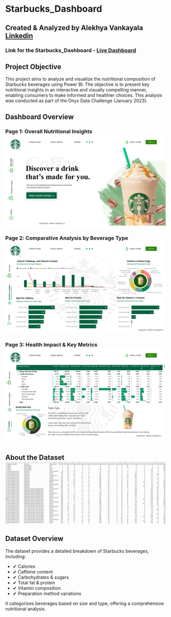 # Starbucks_Dashboard 

## Created & Analyzed by Alekhya Vankayala [Linkedin](https://www.linkedin.com/in/alekhyavankayala/)

### Link for the Starbucks_Dashboard - [Live Dashboard](https://app.powerbi.com/view?r=eyJrIjoiZDAwZmE3YTItOWJkNS00MWMxLTk1Y2ItZDBiNmY5ZDQyYjM2IiwidCI6ImRmODY3OWNkLWE4MGUtNDVkOC05OWFjLWM4M2VkN2ZmOTVhMCJ9)


## Project Objective
This project aims to analyze and visualize the nutritional composition of Starbucks beverages using Power BI. The objective is to present key nutritional insights in an interactive and visually compelling manner, enabling consumers to make informed and healthier choices. This analysis was conducted as part of the Onyx Data Challenge (January 2023).

## Dashboard Overview

### Page 1: Overall Nutritional Insights ![image](https://github.com/AlekhyaVankayala09/Starbucks_Dashboard/blob/ba7930bdfd6dd4b2328b44d7cc63ee9001526308/Overview.jpg)


### Page 2: Comparative Analysis by Beverage Type ![image](https://github.com/AlekhyaVankayala09/Starbucks_Dashboard/blob/9675f416d2747d1fbd62deb75506af2112f05387/Nutrition%20Insights.jpg)


### Page 3: Health Impact & Key Metrics ![image](https://github.com/AlekhyaVankayala09/Starbucks_Dashboard/blob/9675f416d2747d1fbd62deb75506af2112f05387/Insights.jpg)

#

## About the Dataset ![image](https://github.com/AlekhyaVankayala09/Starbucks_Dashboard/blob/5187aa2534808c6785b1bc46711b8466873d08f7/Data%20set.jpg)


## Dataset Overview
The dataset provides a detailed breakdown of Starbucks beverages, including:

- ✔ Calories
- ✔ Caffeine content
- ✔ Carbohydrates & sugars
- ✔ Total fat & protein
- ✔ Vitamin composition
- ✔ Preparation method variations

It categorizes beverages based on size and type, offering a comprehensive nutritional analysis.



